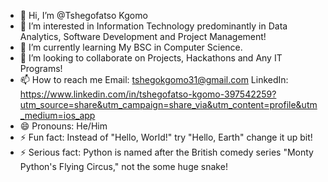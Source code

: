 - 👋 Hi, I’m @Tshegofatso Kgomo
- 👀 I’m interested in Information Technology predominantly in Data Analytics, Software Development and Project Management!
- 🌱 I’m currently learning My BSC in Computer Science.
- 💞️ I’m looking to collaborate on Projects, Hackathons and Any IT Programs!
- 📫 How to reach me Email: tshegokgomo31@gmail.com  LinkedIn: https://www.linkedin.com/in/tshegofatso-kgomo-397542259?utm_source=share&utm_campaign=share_via&utm_content=profile&utm_medium=ios_app
- 😄 Pronouns: He/Him
- ⚡ Fun fact: Instead of "Hello, World!" try "Hello, Earth" change it up bit!
- ⚡ Serious fact: Python is named after the British comedy series "Monty Python's Flying Circus," not the some huge snake!

<!---
TKgomo/TKgomo is a ✨ special ✨ repository because its `README.md` (this file) appears on your GitHub profile.
You can click the Preview link to take a look at your changes.
--->
